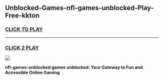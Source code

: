 
## Unblocked-Games-nfl-games-unblocked-Play-Free-kkton
<h3>
<a href="https://premium76.site?title=nfl-games-unblocked&ref=24M">CLICK TO PLAY</a></h3>
<hr>

<h3>
<a href="https://premium76.site?title=nfl-games-unblocked&ref=24M">CLICK 2 PLAY</a>
  
</h3>

<a href="https://premium76.site?title=nfl-games-unblocked&ref=24M"><img src="https://clearcache.store/games.png"></a>


**nfl-games-unblocked games unblocked: Your Gateway to Fun and Accessible Online Gaming**

